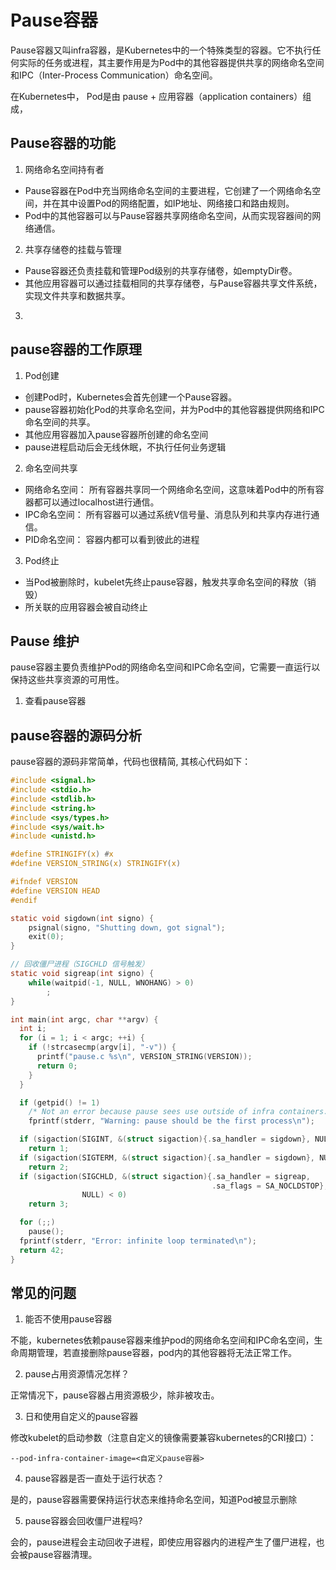 # Pause容器

Pause容器又叫infra容器，是Kubernetes中的一个特殊类型的容器。它不执行任何实际的任务或进程，其主要作用是为Pod中的其他容器提供共享的网络命名空间和IPC（Inter-Process Communication）命名空间。

在Kubernetes中， Pod是由 pause + 应用容器（application containers）组成， 

## Pause容器的功能

1. 网络命名空间持有者

+ Pause容器在Pod中充当网络命名空间的主要进程，它创建了一个网络命名空间，并在其中设置Pod的网络配置，如IP地址、网络接口和路由规则。
+ Pod中的其他容器可以与Pause容器共享网络命名空间，从而实现容器间的网络通信。

2. 共享存储卷的挂载与管理

+ Pause容器还负责挂载和管理Pod级别的共享存储卷，如emptyDir卷。
+ 其他应用容器可以通过挂载相同的共享存储卷，与Pause容器共享文件系统，实现文件共享和数据共享。

3. 


## pause容器的工作原理

1. Pod创建

+ 创建Pod时，Kubernetes会首先创建一个Pause容器。
+ pause容器初始化Pod的共享命名空间，并为Pod中的其他容器提供网络和IPC命名空间的共享。
+ 其他应用容器加入pause容器所创建的命名空间
+ pause进程启动后会无线休眠，不执行任何业务逻辑

2. 命名空间共享

+ 网络命名空间： 所有容器共享同一个网络命名空间，这意味着Pod中的所有容器都可以通过localhost进行通信。
+ IPC命名空间： 所有容器可以通过系统V信号量、消息队列和共享内存进行通信。
+ PID命名空间： 容器内都可以看到彼此的进程

3. Pod终止

+ 当Pod被删除时，kubelet先终止pause容器，触发共享命名空间的释放（销毁）
+ 所关联的应用容器会被自动终止

## Pause 维护
pause容器主要负责维护Pod的网络命名空间和IPC命名空间，它需要一直运行以保持这些共享资源的可用性。
1. 查看pause容器

## pause容器的源码分析

pause容器的源码非常简单，代码也很精简, 其核心代码如下：

```c
#include <signal.h>
#include <stdio.h>
#include <stdlib.h>
#include <string.h>
#include <sys/types.h>
#include <sys/wait.h>
#include <unistd.h>

#define STRINGIFY(x) #x
#define VERSION_STRING(x) STRINGIFY(x)

#ifndef VERSION
#define VERSION HEAD
#endif

static void sigdown(int signo) {
    psignal(signo, "Shutting down, got signal");
    exit(0);
}

// 回收僵尸进程（SIGCHLD 信号触发）
static void sigreap(int signo) {
    while(waitpid(-1, NULL, WNOHANG) > 0)
        ;
}

int main(int argc, char **argv) {
  int i;
  for (i = 1; i < argc; ++i) {
    if (!strcasecmp(argv[i], "-v")) {
      printf("pause.c %s\n", VERSION_STRING(VERSION));
      return 0;
    }
  }

  if (getpid() != 1)
    /* Not an error because pause sees use outside of infra containers. */
    fprintf(stderr, "Warning: pause should be the first process\n");

  if (sigaction(SIGINT, &(struct sigaction){.sa_handler = sigdown}, NULL) < 0)
    return 1;
  if (sigaction(SIGTERM, &(struct sigaction){.sa_handler = sigdown}, NULL) < 0)
    return 2;
  if (sigaction(SIGCHLD, &(struct sigaction){.sa_handler = sigreap,
                                             .sa_flags = SA_NOCLDSTOP},
                NULL) < 0)
    return 3;

  for (;;)
    pause();
  fprintf(stderr, "Error: infinite loop terminated\n");
  return 42;
}
```

## 常见的问题

1. 能否不使用pause容器

不能，kubernetes依赖pause容器来维护pod的网络命名空间和IPC命名空间，生命周期管理，若直接删除pause容器，pod内的其他容器将无法正常工作。

2. pause占用资源情况怎样？

正常情况下，pause容器占用资源极少，除非被攻击。

3. 日和使用自定义的pause容器

修改kubelet的启动参数（注意自定义的镜像需要兼容kubernetes的CRI接口）： 
```
--pod-infra-container-image=<自定义pause容器>
```

4. pause容器是否一直处于运行状态？

是的，pause容器需要保持运行状态来维持命名空间，知道Pod被显示删除

5. pause容器会回收僵尸进程吗?

会的，pause进程会主动回收子进程，即使应用容器内的进程产生了僵尸进程，也会被pause容器清理。